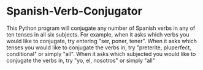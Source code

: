 # Spanish-Verb-Conjugator
This Python program will conjugate any number of Spanish verbs in any of ten tenses in all six subjects.
For example, when it asks which verbs you would like to conjugate, try entering "ser, poner, tener". When it asks which tenses you would like to conjugate the verbs in, try "preterite, pluperfect, conditional" or simply "all". When it asks which subjected you would like to conjugate the verbs in, try "yo, el, nosotros" or simply "all"
